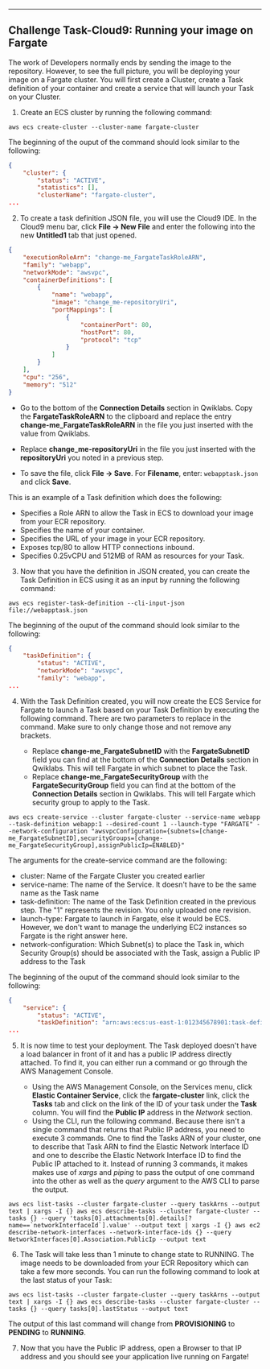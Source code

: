 ___
## Challenge Task-Cloud9: Running your image on Fargate

The work of Developers normally ends by sending the image to the repository. However, to see the full picture, you will be deploying your image on a Fargate cluster. You will first create a Cluster, create a Task definition of your container and create a service that will launch your Task on your Cluster.

1. Create an ECS cluster by running the following command:

```
aws ecs create-cluster --cluster-name fargate-cluster
```

The beginning of the ouput of the command should look similar to the following:

```json
{
    "cluster": {
        "status": "ACTIVE",
        "statistics": [],
        "clusterName": "fargate-cluster",
...
```

2. To create a task definition JSON file, you will use the Cloud9 IDE. In the Cloud9 menu bar, click **File -> New File** and enter the following into the new **Untitled1** tab that just opened.
        
```json
{
    "executionRoleArn": "change-me_FargateTaskRoleARN",
    "family": "webapp", 
    "networkMode": "awsvpc", 
    "containerDefinitions": [
        {
            "name": "webapp", 
            "image": "change_me-repositoryUri", 
            "portMappings": [
                {
                    "containerPort": 80, 
                    "hostPort": 80, 
                    "protocol": "tcp"
                }
            ]
        }
    ],
    "cpu": "256", 
    "memory": "512"
}
```
        

   - Go to the bottom of the **Connection Details** section in Qwiklabs. Copy the **FargateTaskRoleARN** to the clipboard and replace the entry **change-me_FargateTaskRoleARN** in the file you just inserted with the value from Qwiklabs.

   - Replace **change_me-repositoryUri** in the file you just inserted with the **repositoryUri** you noted in a previous step.

   - To save the file, click **File -> Save**. For **Filename**, enter: `webapptask.json` and click **Save**.

This is an example of a Task definition which does the following:

   - Specifies a Role ARN to allow the Task in ECS to download your image from your ECR repository.
   - Specifies the name of your container.
   - Specifies the URL of your image in your ECR repository.
   - Exposes tcp/80 to allow HTTP connections inbound.
   - Specifies 0.25vCPU and 512MB of RAM as resources for your Task.

3. Now that you have the definition in JSON created, you can create the Task Definition in ECS using it as an input by running the following command:

```
aws ecs register-task-definition --cli-input-json file://webapptask.json
```

The beginning of the ouput of the command should look similar to the following:

```json
{
    "taskDefinition": {
        "status": "ACTIVE",
        "networkMode": "awsvpc",
        "family": "webapp",
...
```

4. With the Task Definition created, you will now create the ECS Service for Fargate to launch a Task based on your Task Definition by executing the following command. There are two parameters to replace in the command. Make sure to only change those and not remove any brackets.

   - Replace **change-me_FargateSubnetID** with the **FargateSubnetID** field you can find at the bottom of the **Connection Details** section in Qwiklabs. This will tell Fargate in which subnet to place the Task.
   - Replace **change-me_FargateSecurityGroup** with the **FargateSecurityGroup** field you can find at the bottom of the **Connection Details** section in Qwiklabs. This will tell Fargate which security group to apply to the Task.

```
aws ecs create-service --cluster fargate-cluster --service-name webapp --task-definition webapp:1 --desired-count 1 --launch-type "FARGATE" --network-configuration "awsvpcConfiguration={subnets=[change-me_FargateSubnetID],securityGroups=[change-me_FargateSecurityGroup],assignPublicIp=ENABLED}"
```

The arguments for the create-service command are the following:
   - cluster: Name of the Fargate Cluster you created earlier
   - service-name: The name of the Service. It doesn't have to be the same name as the Task name
   - task-definition: The name of the Task Definition created in the previous step. The "1" represents the revision. You only uploaded one revision.
   - launch-type: Fargate to launch in Fargate, else it would be ECS. However, we don't want to manage the underlying EC2 instances so Fargate is the right answer here.
   - network-configuration: Which Subnet(s) to place the Task in, which Security Group(s) should be associated with the Task, assign a Public IP address to the Task

The beginning of the ouput of the command should look similar to the following:

```json
{
    "service": {
        "status": "ACTIVE",
        "taskDefinition": "arn:aws:ecs:us-east-1:012345678901:task-definition/webapp:1",
...
```

5. It is now time to test your deployment. The Task deployed doesn't have a load balancer in front of it and has a public IP address directly attached. To find it, you can either run a command or go through the AWS Management Console.

   - Using the AWS Management Console, on the Services menu, click **Elastic Container Service**, click the **fargate-cluster** link, click the **Tasks** tab and click on the link of the ID of your task under the **Task** column. You will find the **Public IP** address in the *Network* section.
   - Using the CLI, run the following command. Because there isn't a single command that returns that Public IP address, you need to execute 3 commands. One to find the Tasks ARN of your cluster, one to describe that Task ARN to find the Elastic Network Interface ID and one to describe the Elastic Network Interface ID to find the Public IP attached to it. Instead of running 3 commands, it makes makes use of *xargs* and *piping* to pass the output of one command into the other as well as the *query* argument to the AWS CLI to parse the output.

```
aws ecs list-tasks --cluster fargate-cluster --query taskArns --output text | xargs -I {} aws ecs describe-tasks --cluster fargate-cluster --tasks {} --query 'tasks[0].attachments[0].details[?name==`networkInterfaceId`].value' --output text | xargs -I {} aws ec2 describe-network-interfaces --network-interface-ids {} --query NetworkInterfaces[0].Association.PublicIp --output text
```

6. The Task will take less than 1 minute to change state to RUNNING. The image needs to be downloaded from your ECR Repository which can take a few more seconds. You can run the following command to look at the last status of your Task:

```
aws ecs list-tasks --cluster fargate-cluster --query taskArns --output text | xargs -I {} aws ecs describe-tasks --cluster fargate-cluster --tasks {} --query tasks[0].lastStatus --output text
```

The output of this last command will change from **PROVISIONING** to **PENDING** to **RUNNING**.

7. Now that you have the Public IP address, open a Browser to that IP address and you should see your application live running on Fargate!
